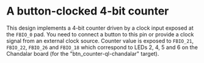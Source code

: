 # A button-clocked 4-bit counter

This design implements a 4-bit counter driven by a clock input exposed at the `FBIO_0` pad. You need to connect a button to this pin or provide a clock signal from an external clock source. Counter value is exposed to `FBIO_21`, `FBIO_22`, `FBIO_26` and `FBIO_18` which correspond to LEDs 2, 4, 5 and 6 on the Chandalar board (for the "btn_counter-ql-chandalar" target). 

